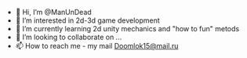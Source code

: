 - 👋 Hi, I’m @ManUnDead
- 👀 I’m interested in 2d-3d game development
- 🌱 I’m currently learning 2d unity mechanics and "how to fun" metods
- 💞️ I’m looking to collaborate on ...
- 📫 How to reach me - my mail Doomlok15@mail.ru

<!---
ManUnDead/ManUnDead is a ✨ special ✨ repository because its `README.md` (this file) appears on your GitHub profile.
You can click the Preview link to take a look at your changes.
--->
